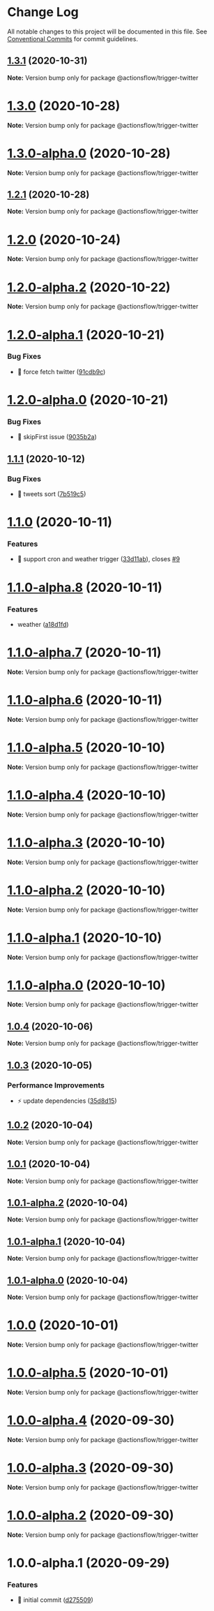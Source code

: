 # Change Log

All notable changes to this project will be documented in this file.
See [Conventional Commits](https://conventionalcommits.org) for commit guidelines.

## [1.3.1](https://github.com/actionsflow/actionsflow/compare/@actionsflow/trigger-twitter@1.3.0...@actionsflow/trigger-twitter@1.3.1) (2020-10-31)

**Note:** Version bump only for package @actionsflow/trigger-twitter





# [1.3.0](https://github.com/actionsflow/actionsflow/compare/@actionsflow/trigger-twitter@1.3.0-alpha.0...@actionsflow/trigger-twitter@1.3.0) (2020-10-28)

**Note:** Version bump only for package @actionsflow/trigger-twitter





# [1.3.0-alpha.0](https://github.com/actionsflow/actionsflow/compare/@actionsflow/trigger-twitter@1.2.1...@actionsflow/trigger-twitter@1.3.0-alpha.0) (2020-10-28)

**Note:** Version bump only for package @actionsflow/trigger-twitter





## [1.2.1](https://github.com/actionsflow/actionsflow/compare/@actionsflow/trigger-twitter@1.2.0...@actionsflow/trigger-twitter@1.2.1) (2020-10-28)

**Note:** Version bump only for package @actionsflow/trigger-twitter





# [1.2.0](https://github.com/actionsflow/actionsflow/compare/@actionsflow/trigger-twitter@1.2.0-alpha.2...@actionsflow/trigger-twitter@1.2.0) (2020-10-24)

**Note:** Version bump only for package @actionsflow/trigger-twitter





# [1.2.0-alpha.2](https://github.com/actionsflow/actionsflow/compare/@actionsflow/trigger-twitter@1.2.0-alpha.1...@actionsflow/trigger-twitter@1.2.0-alpha.2) (2020-10-22)

**Note:** Version bump only for package @actionsflow/trigger-twitter





# [1.2.0-alpha.1](https://github.com/actionsflow/actionsflow/compare/@actionsflow/trigger-twitter@1.2.0-alpha.0...@actionsflow/trigger-twitter@1.2.0-alpha.1) (2020-10-21)


### Bug Fixes

* 🐛 force fetch twitter ([91cdb9c](https://github.com/actionsflow/actionsflow/commit/91cdb9c41919758aa89f2e799d1f6bf21bafb061))





# [1.2.0-alpha.0](https://github.com/actionsflow/actionsflow/compare/@actionsflow/trigger-twitter@1.1.1...@actionsflow/trigger-twitter@1.2.0-alpha.0) (2020-10-21)


### Bug Fixes

* 🐛 skipFirst issue ([9035b2a](https://github.com/actionsflow/actionsflow/commit/9035b2a3e80085fe9e0f94053edeae55526b5a34))





## [1.1.1](https://github.com/actionsflow/actionsflow/compare/@actionsflow/trigger-twitter@1.1.0...@actionsflow/trigger-twitter@1.1.1) (2020-10-12)


### Bug Fixes

* 🐛 tweets sort ([7b519c5](https://github.com/actionsflow/actionsflow/commit/7b519c5b30d8a213c9889f8fa2d17b64531c5ce6))





# [1.1.0](https://github.com/actionsflow/actionsflow/compare/@actionsflow/trigger-twitter@1.0.4...@actionsflow/trigger-twitter@1.1.0) (2020-10-11)


### Features

* 🎸 support cron and weather trigger ([33d11ab](https://github.com/actionsflow/actionsflow/commit/33d11ab0952b84aaa38e7195407138180f727392)), closes [#9](https://github.com/actionsflow/actionsflow/issues/9)





# [1.1.0-alpha.8](https://github.com/actionsflow/actionsflow/compare/@actionsflow/trigger-twitter@1.1.0-alpha.7...@actionsflow/trigger-twitter@1.1.0-alpha.8) (2020-10-11)


### Features

* weather ([a18d1fd](https://github.com/actionsflow/actionsflow/commit/a18d1fd3d27db8a287452381eaf0d38470ea2993))





# [1.1.0-alpha.7](https://github.com/actionsflow/actionsflow/compare/@actionsflow/trigger-twitter@1.1.0-alpha.6...@actionsflow/trigger-twitter@1.1.0-alpha.7) (2020-10-11)

**Note:** Version bump only for package @actionsflow/trigger-twitter





# [1.1.0-alpha.6](https://github.com/actionsflow/actionsflow/compare/@actionsflow/trigger-twitter@1.1.0-alpha.5...@actionsflow/trigger-twitter@1.1.0-alpha.6) (2020-10-11)

**Note:** Version bump only for package @actionsflow/trigger-twitter





# [1.1.0-alpha.5](https://github.com/actionsflow/actionsflow/compare/@actionsflow/trigger-twitter@1.1.0-alpha.4...@actionsflow/trigger-twitter@1.1.0-alpha.5) (2020-10-10)

**Note:** Version bump only for package @actionsflow/trigger-twitter





# [1.1.0-alpha.4](https://github.com/actionsflow/actionsflow/compare/@actionsflow/trigger-twitter@1.1.0-alpha.3...@actionsflow/trigger-twitter@1.1.0-alpha.4) (2020-10-10)

**Note:** Version bump only for package @actionsflow/trigger-twitter





# [1.1.0-alpha.3](https://github.com/actionsflow/actionsflow/compare/@actionsflow/trigger-twitter@1.1.0-alpha.2...@actionsflow/trigger-twitter@1.1.0-alpha.3) (2020-10-10)

**Note:** Version bump only for package @actionsflow/trigger-twitter





# [1.1.0-alpha.2](https://github.com/actionsflow/actionsflow/compare/@actionsflow/trigger-twitter@1.1.0-alpha.1...@actionsflow/trigger-twitter@1.1.0-alpha.2) (2020-10-10)

**Note:** Version bump only for package @actionsflow/trigger-twitter





# [1.1.0-alpha.1](https://github.com/actionsflow/actionsflow/compare/@actionsflow/trigger-twitter@1.1.0-alpha.0...@actionsflow/trigger-twitter@1.1.0-alpha.1) (2020-10-10)

**Note:** Version bump only for package @actionsflow/trigger-twitter





# [1.1.0-alpha.0](https://github.com/actionsflow/actionsflow/compare/@actionsflow/trigger-twitter@1.0.4...@actionsflow/trigger-twitter@1.1.0-alpha.0) (2020-10-10)

**Note:** Version bump only for package @actionsflow/trigger-twitter





## [1.0.4](https://github.com/actionsflow/actionsflow/compare/@actionsflow/trigger-twitter@1.0.3...@actionsflow/trigger-twitter@1.0.4) (2020-10-06)

**Note:** Version bump only for package @actionsflow/trigger-twitter





## [1.0.3](https://github.com/actionsflow/actionsflow/compare/@actionsflow/trigger-twitter@1.0.2...@actionsflow/trigger-twitter@1.0.3) (2020-10-05)


### Performance Improvements

* ⚡️ update dependencies ([35d8d15](https://github.com/actionsflow/actionsflow/commit/35d8d15d049f9b8109186449c3405a7c891d1bab))





## [1.0.2](https://github.com/actionsflow/actionsflow/compare/@actionsflow/trigger-twitter@1.0.1...@actionsflow/trigger-twitter@1.0.2) (2020-10-04)

**Note:** Version bump only for package @actionsflow/trigger-twitter





## [1.0.1](https://github.com/actionsflow/actionsflow/compare/@actionsflow/trigger-twitter@1.0.1-alpha.2...@actionsflow/trigger-twitter@1.0.1) (2020-10-04)

**Note:** Version bump only for package @actionsflow/trigger-twitter





## [1.0.1-alpha.2](https://github.com/actionsflow/actionsflow/compare/@actionsflow/trigger-twitter@1.0.1-alpha.1...@actionsflow/trigger-twitter@1.0.1-alpha.2) (2020-10-04)

**Note:** Version bump only for package @actionsflow/trigger-twitter





## [1.0.1-alpha.1](https://github.com/actionsflow/actionsflow/compare/@actionsflow/trigger-twitter@1.0.1-alpha.0...@actionsflow/trigger-twitter@1.0.1-alpha.1) (2020-10-04)

**Note:** Version bump only for package @actionsflow/trigger-twitter





## [1.0.1-alpha.0](https://github.com/actionsflow/actionsflow/compare/@actionsflow/trigger-twitter@1.0.0...@actionsflow/trigger-twitter@1.0.1-alpha.0) (2020-10-04)

**Note:** Version bump only for package @actionsflow/trigger-twitter





# [1.0.0](https://github.com/actionsflow/actionsflow/compare/@actionsflow/trigger-twitter@1.0.0-alpha.5...@actionsflow/trigger-twitter@1.0.0) (2020-10-01)

**Note:** Version bump only for package @actionsflow/trigger-twitter





# [1.0.0-alpha.5](https://github.com/actionsflow/actionsflow/compare/@actionsflow/trigger-twitter@1.0.0-alpha.4...@actionsflow/trigger-twitter@1.0.0-alpha.5) (2020-10-01)

**Note:** Version bump only for package @actionsflow/trigger-twitter





# [1.0.0-alpha.4](https://github.com/actionsflow/actionsflow/compare/@actionsflow/trigger-twitter@1.0.0-alpha.3...@actionsflow/trigger-twitter@1.0.0-alpha.4) (2020-09-30)

**Note:** Version bump only for package @actionsflow/trigger-twitter





# [1.0.0-alpha.3](https://github.com/actionsflow/actionsflow/compare/@actionsflow/trigger-twitter@1.0.0-alpha.2...@actionsflow/trigger-twitter@1.0.0-alpha.3) (2020-09-30)

**Note:** Version bump only for package @actionsflow/trigger-twitter





# [1.0.0-alpha.2](https://github.com/actionsflow/actionsflow/compare/@actionsflow/trigger-twitter@1.0.0-alpha.1...@actionsflow/trigger-twitter@1.0.0-alpha.2) (2020-09-30)

**Note:** Version bump only for package @actionsflow/trigger-twitter





# 1.0.0-alpha.1 (2020-09-29)


### Features

* 🎸 initial commit ([d275509](https://github.com/actionsflow/actionsflow/commit/d2755093e6a0d80d7352f635d147424e4e0747bd))
